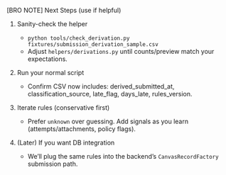 [BRO NOTE] Next Steps (use if helpful)

1) Sanity-check the helper
   - `python tools/check_derivation.py fixtures/submission_derivation_sample.csv`
   - Adjust `helpers/derivations.py` until counts/preview match your expectations.

2) Run your normal script
   - Confirm CSV now includes: derived_submitted_at, classification_source, late_flag, days_late, rules_version.

3) Iterate rules (conservative first)
   - Prefer `unknown` over guessing. Add signals as you learn (attempts/attachments, policy flags).

4) (Later) If you want DB integration
   - We’ll plug the same rules into the backend’s `CanvasRecordFactory` submission path.

